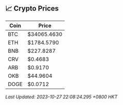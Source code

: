 ## 📈 Crypto Prices

| Coin | Price |
| ---- | ----- |
| BTC | $34065.4630 |
| ETH | $1784.5790 |
| BNB | $227.8287 |
| CRV | $0.4683 |
| ARB | $0.9170 |
| OKB | $44.9604 |
| DOGE | $0.0712 |

_Last Updated: 2023-10-27 22:08:24.295 +0800 HKT_